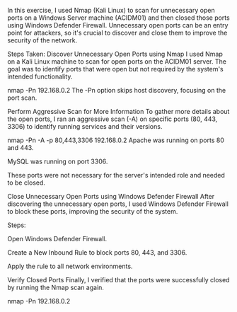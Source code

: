 In this exercise, I used Nmap (Kali Linux) to scan for unnecessary open ports on a Windows Server machine (ACIDM01) and then closed those ports using Windows Defender Firewall. Unnecessary open ports can be an entry point for attackers, so it's crucial to discover and close them to improve the security of the network.

Steps Taken:
Discover Unnecessary Open Ports using Nmap I used Nmap on a Kali Linux machine to scan for open ports on the ACIDM01 server. The goal was to identify ports that were open but not required by the system's intended functionality.

nmap -Pn 192.168.0.2
The -Pn option skips host discovery, focusing on the port scan.

Perform Aggressive Scan for More Information To gather more details about the open ports, I ran an aggressive scan (-A) on specific ports (80, 443, 3306) to identify running services and their versions.


nmap -Pn -A -p 80,443,3306 192.168.0.2
Apache was running on ports 80 and 443.

MySQL was running on port 3306.

These ports were not necessary for the server's intended role and needed to be closed.

Close Unnecessary Open Ports using Windows Defender Firewall After discovering the unnecessary open ports, I used Windows Defender Firewall to block these ports, improving the security of the system.

Steps:

Open Windows Defender Firewall.

Create a New Inbound Rule to block ports 80, 443, and 3306.

Apply the rule to all network environments.

Verify Closed Ports Finally, I verified that the ports were successfully closed by running the Nmap scan again.

nmap -Pn 192.168.0.2
